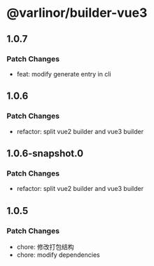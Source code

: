 # @varlinor/builder-vue3

## 1.0.7

### Patch Changes

- feat: modify generate entry in cli

## 1.0.6

### Patch Changes

- refactor: split vue2 builder and vue3 builder

## 1.0.6-snapshot.0

### Patch Changes

- refactor: split vue2 builder and vue3 builder

## 1.0.5

### Patch Changes

- chore: 修改打包结构
- chore: modify dependencies
